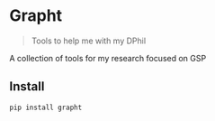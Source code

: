 <!--

#################################################
### THIS FILE WAS AUTOGENERATED! DO NOT EDIT! ###
#################################################
# file to edit: index.ipynb
# command to build the docs after a change: nbdev_build_docs

-->

# Grapht

> Tools to help me with my DPhil


A collection of tools for my research focused on GSP

## Install

`pip install grapht`
